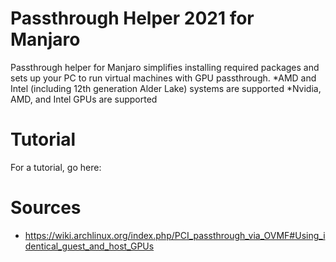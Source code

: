 # Passthrough Helper 2021 for Manjaro

Passthrough helper for Manjaro simplifies installing required packages and sets up your PC to run virtual machines with GPU passthrough. 
*AMD and Intel (including 12th generation Alder Lake) systems are supported
*Nvidia, AMD, and Intel GPUs are supported

# Tutorial
For a tutorial, go here:

# Sources
* https://wiki.archlinux.org/index.php/PCI_passthrough_via_OVMF#Using_identical_guest_and_host_GPUs
